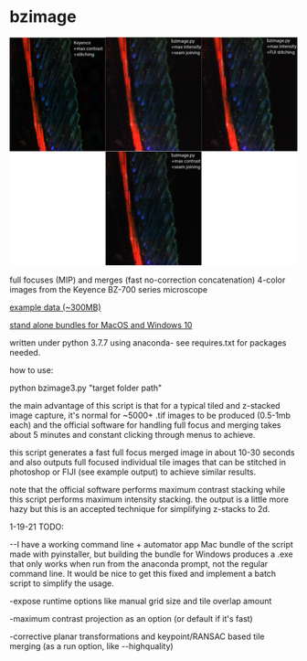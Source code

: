 # bzimage

![alt text](https://github.com/cbfight/bzimage/blob/main/example%20output%20github/example.png?raw=true)

full focuses (MIP) and merges (fast no-correction concatenation) 4-color images from the Keyence BZ-700 series microscope

[example data (~300MB)](https://hu-my.sharepoint.com/:u:/g/personal/wesley_wong_fas_harvard_edu/EXhaOkXjy45ItkoJyrVsXbAB_x7vQusD6TKXUH4tSYJ-OA?e=d2sa1t)


[stand alone bundles for MacOS and Windows 10](https://hu-my.sharepoint.com/:f:/g/personal/wesley_wong_fas_harvard_edu/EsEbDkv3j9RFjH1KcD27DrsBCfJR8t2FHYGr-AMQw2-Njg?e=hmxVCf)


written under python 3.7.7 using anaconda- see requires.txt for packages needed.

how to use:

python bzimage3.py "target folder path"
  

the main advantage of this script is that for a typical tiled and z-stacked image capture, it's normal for ~5000+ .tif images to be produced (0.5-1mb each) and the official software for handling full focus and merging takes about 5 minutes and constant clicking through menus to achieve.


this script generates a fast full focus merged image in about 10-30 seconds and also outputs full focused individual tile images that can be stitched in photoshop or FIJI (see example output) to achieve similar results.


note that the official software performs maximum contrast stacking while this script performs maximum intensity stacking. the output is a little more hazy but this is an accepted technique for simplifying z-stacks to 2d.


1-19-21 TODO:

--I have a working command line + automator app Mac bundle of the script made with pyinstaller, but building the bundle for Windows produces a .exe that only works when run from the anaconda prompt, not the regular command line. It would be nice to get this fixed and implement a batch script to simplify the usage.


-expose runtime options like manual grid size and tile overlap amount


-maximum contrast projection as an option (or default if it's fast)


-corrective planar transformations and keypoint/RANSAC based tile merging (as a run option, like --highquality)


